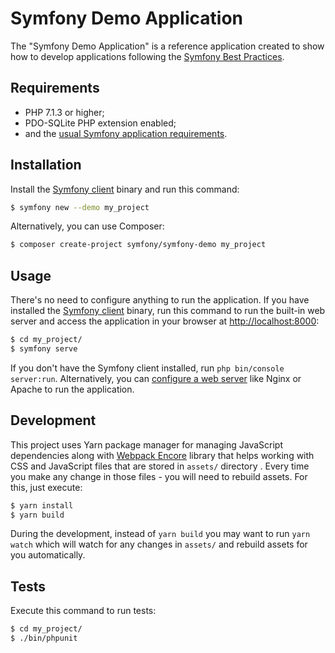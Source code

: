 Symfony Demo Application
========================

The "Symfony Demo Application" is a reference application created to show how
to develop applications following the [Symfony Best Practices][1].

Requirements
------------

  * PHP 7.1.3 or higher;
  * PDO-SQLite PHP extension enabled;
  * and the [usual Symfony application requirements][2].

Installation
------------

Install the [Symfony client][4] binary and run this command:

```bash
$ symfony new --demo my_project
```

Alternatively, you can use Composer:

```bash
$ composer create-project symfony/symfony-demo my_project
```

Usage
-----

There's no need to configure anything to run the application. If you have
installed the [Symfony client][4] binary, run this command to run the built-in
web server and access the application in your browser at <http://localhost:8000>:

```bash
$ cd my_project/
$ symfony serve
```

If you don't have the Symfony client installed, run `php bin/console server:run`.
Alternatively, you can [configure a web server][3] like Nginx or Apache to run
the application.

Development
-----------

This project uses Yarn package manager for managing JavaScript dependencies along
with [Webpack Encore][5] library that helps working with CSS and JavaScript files
that are stored in `assets/` directory . Every time you make any change in those
files - you will need to rebuild assets. For this, just execute:

```bash
$ yarn install
$ yarn build
```

During the development, instead of `yarn build` you may want to run `yarn watch` which
will watch for any changes in `assets/` and rebuild assets for you automatically.

Tests
-----

Execute this command to run tests:

```bash
$ cd my_project/
$ ./bin/phpunit
```

[1]: https://symfony.com/doc/current/best_practices/index.html
[2]: https://symfony.com/doc/current/reference/requirements.html
[3]: https://symfony.com/doc/current/cookbook/configuration/web_server_configuration.html
[4]: https://symfony.com/download
[5]: https://github.com/symfony/webpack-encore

